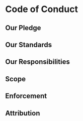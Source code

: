 # Code of Conduct


## Our Pledge


## Our Standards


## Our Responsibilities


## Scope


## Enforcement


## Attribution

